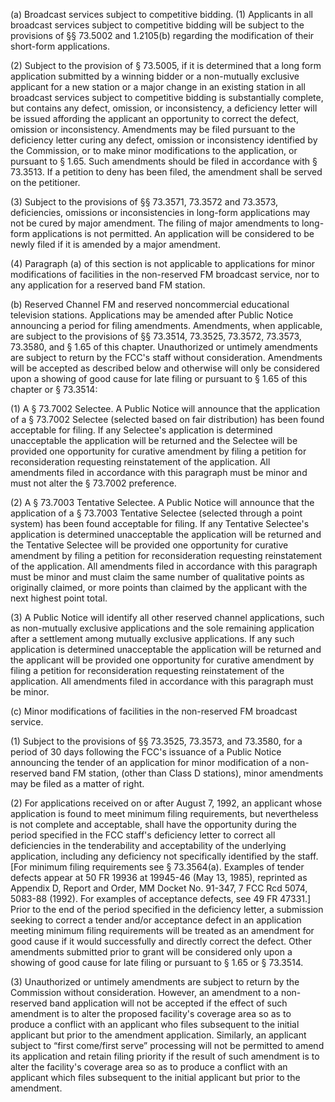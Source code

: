 (a) Broadcast services subject to competitive bidding. (1) Applicants in all broadcast services subject to competitive bidding will be subject to the provisions of §§ 73.5002 and 1.2105(b) regarding the modification of their short-form applications.

(2) Subject to the provision of § 73.5005, if it is determined that a long form application submitted by a winning bidder or a non-mutually exclusive applicant for a new station or a major change in an existing station in all broadcast services subject to competitive bidding is substantially complete, but contains any defect, omission, or inconsistency, a deficiency letter will be issued affording the applicant an opportunity to correct the defect, omission or inconsistency. Amendments may be filed pursuant to the deficiency letter curing any defect, omission or inconsistency identified by the Commission, or to make minor modifications to the application, or pursuant to § 1.65. Such amendments should be filed in accordance with § 73.3513. If a petition to deny has been filed, the amendment shall be served on the petitioner.

(3) Subject to the provisions of §§ 73.3571, 73.3572 and 73.3573, deficiencies, omissions or inconsistencies in long-form applications may not be cured by major amendment. The filing of major amendments to long-form applications is not permitted. An application will be considered to be newly filed if it is amended by a major amendment.

(4) Paragraph (a) of this section is not applicable to applications for minor modifications of facilities in the non-reserved FM broadcast service, nor to any application for a reserved band FM station.

(b) Reserved Channel FM and reserved noncommercial educational television stations. Applications may be amended after Public Notice announcing a period for filing amendments. Amendments, when applicable, are subject to the provisions of §§ 73.3514, 73.3525, 73.3572, 73.3573, 73.3580, and § 1.65 of this chapter. Unauthorized or untimely amendments are subject to return by the FCC's staff without consideration. Amendments will be accepted as described below and otherwise will only be considered upon a showing of good cause for late filing or pursuant to § 1.65 of this chapter or § 73.3514:

(1) A § 73.7002 Selectee. A Public Notice will announce that the application of a § 73.7002 Selectee (selected based on fair distribution) has been found acceptable for filing. If any Selectee's application is determined unacceptable the application will be returned and the Selectee will be provided one opportunity for curative amendment by filing a petition for reconsideration requesting reinstatement of the application. All amendments filed in accordance with this paragraph must be minor and must not alter the § 73.7002 preference.

(2) A § 73.7003 Tentative Selectee. A Public Notice will announce that the application of a § 73.7003 Tentative Selectee (selected through a point system) has been found acceptable for filing. If any Tentative Selectee's application is determined unacceptable the application will be returned and the Tentative Selectee will be provided one opportunity for curative amendment by filing a petition for reconsideration requesting reinstatement of the application. All amendments filed in accordance with this paragraph must be minor and must claim the same number of qualitative points as originally claimed, or more points than claimed by the applicant with the next highest point total.

(3) A Public Notice will identify all other reserved channel applications, such as non-mutually exclusive applications and the sole remaining application after a settlement among mutually exclusive applications. If any such application is determined unacceptable the application will be returned and the applicant will be provided one opportunity for curative amendment by filing a petition for reconsideration requesting reinstatement of the application. All amendments filed in accordance with this paragraph must be minor.

(c) Minor modifications of facilities in the non-reserved FM broadcast service.

(1) Subject to the provisions of §§ 73.3525, 73.3573, and 73.3580, for a period of 30 days following the FCC's issuance of a Public Notice announcing the tender of an application for minor modification of a non-reserved band FM station, (other than Class D stations), minor amendments may be filed as a matter of right.

(2) For applications received on or after August 7, 1992, an applicant whose application is found to meet minimum filing requirements, but nevertheless is not complete and acceptable, shall have the opportunity during the period specified in the FCC staff's deficiency letter to correct all deficiencies in the tenderability and acceptability of the underlying application, including any deficiency not specifically identified by the staff. [For minimum filing requirements see § 73.3564(a). Examples of tender defects appear at 50 FR 19936 at 19945-46 (May 13, 1985), reprinted as Appendix D, Report and Order, MM Docket No. 91-347, 7 FCC Rcd 5074, 5083-88 (1992). For examples of acceptance defects, see 49 FR 47331.] Prior to the end of the period specified in the deficiency letter, a submission seeking to correct a tender and/or acceptance defect in an application meeting minimum filing requirements will be treated as an amendment for good cause if it would successfully and directly correct the defect. Other amendments submitted prior to grant will be considered only upon a showing of good cause for late filing or pursuant to § 1.65 or § 73.3514.

(3) Unauthorized or untimely amendments are subject to return by the Commission without consideration. However, an amendment to a non-reserved band application will not be accepted if the effect of such amendment is to alter the proposed facility's coverage area so as to produce a conflict with an applicant who files subsequent to the initial applicant but prior to the amendment application. Similarly, an applicant subject to “first come/first serve” processing will not be permitted to amend its application and retain filing priority if the result of such amendment is to alter the facility's coverage area so as to produce a conflict with an applicant which files subsequent to the initial applicant but prior to the amendment.
              

